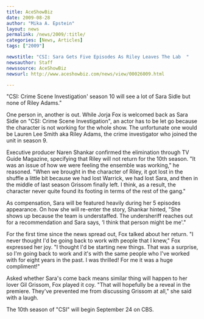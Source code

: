 ```yaml
---
title: AceShowBiz
date: 2009-08-28
author: "Mika A. Epstein"
layout: news
permalink: /news/2009/:title/
categories: [News, Articles]
tags: ["2009"]

newstitle: "CSI: Sara Gets Five Episodes As Riley Leaves The Lab  "
newsauthor: Staff
newssource: AceShowBiz
newsurl: http://www.aceshowbiz.com/news/view/00026009.html

---
```


"CSI: Crime Scene Investigation' season 10 will see a lot of Sara Sidle but none of Riley Adams."

One person in, another is out. While Jorja Fox is welcomed back as Sara Sidle on "CSI: Crime Scene Investigation", an actor has to be let go because the character is not working for the whole show. The unfortunate one would be Lauren Lee Smith aka Riley Adams, the crime investigator who joined the unit in season 9.

Executive producer Naren Shankar confirmed the elimination through TV Guide Magazine, specifying that Riley will not return for the 10th season. "It was an issue of how we were feeling the ensemble was working," he reasoned. "When we brought in the character of Riley, it got lost in the shuffle a little bit because we had lost Warrick, we had lost Sara, and then in the middle of last season Grissom finally left. I think, as a result, the character never quite found its footing in terms of the rest of the gang."

As compensation, Sara will be featured heavily during her 5 episodes appearance. On how she will re-enter the story, Shankar hinted, "She shows up because the team is understaffed. The undersheriff reaches out for a recommendation and Sara says, &#8216;I think that person might be me'."

For the first time since the news spread out, Fox talked about her return. "I never thought I'd be going back to work with people that I knew," Fox expressed her joy. "I thought I'd be starting new things. That was a surprise, so I'm going back to work and it's with the same people who I've worked with for eight years in the past. I was thrilled! For me it was a huge compliment!"

Asked whether Sara's come back means similar thing will happen to her lover Gil Grissom, Fox played it coy. "That will hopefully be a reveal in the premiere. They've prevented me from discussing Grissom at all," she said with a laugh.

The 10th season of "CSI" will begin September 24 on CBS.
